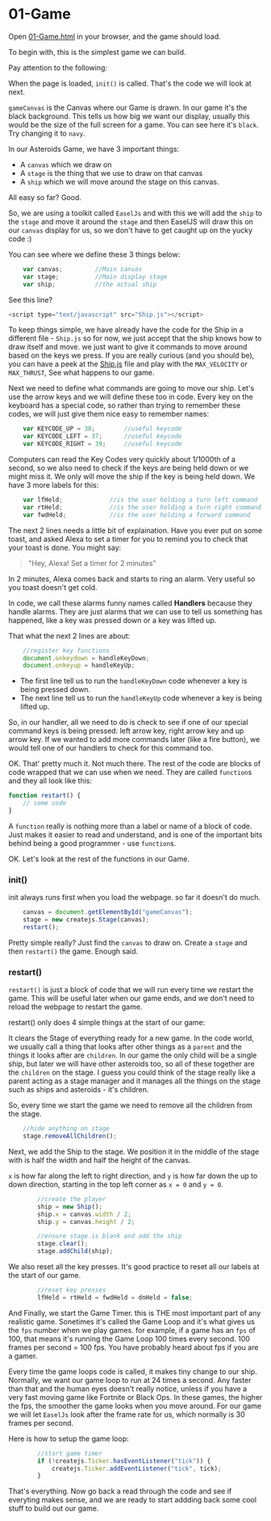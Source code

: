 # 01-Game

Open  [01-Game.html](01-Game.html) in your browser, and the game should load.

To begin with, this is the simplest game we can build.

Pay attention to the following:

When the page is loaded, `init()` is called. That's  the code we will look at next.

`gameCanvas` is the Canvas where our Game is drawn. In our game it's the black background. This tells us how big we want our display, usually this would be the size of the full screen for a game. You can see here it's `black`. Try changing it to `navy`.

In our Asteroids Game, we have 3 important things: 

* A `canvas` which we draw on
* A `stage` is the thing that we use to draw on that canvas
* A `ship` which we will move around the stage on this canvas. 

All easy so far? Good.

So, we are using a toolkit called  `EaselJs` and with this we will add the `ship` to the `stage` and move it around the `stage` and then EaselJS will draw this on our `canvas` display for us, so we don't have to get caught up on the yucky code  :)


You can see where we define these 3 things below:
```js
	var canvas;			//Main canvas
	var stage;			//Main display stage
	var ship;			//the actual ship
```


See this line?
```js
<script type="text/javascript" src="Ship.js"></script>
```
To keep things simple, we have already have the code for the Ship in a different file - `Ship.js` so for now, we just accept that the ship knows how to draw itself and move. we just want to give it commands to move around based on the keys we press. If you are really curious (and  you should be), you can have a peek at the [Ship.js](Ship.js) file and play with the `MAX_VELOCITY` or `MAX_THRUST`, See what happens to our game.

Next we need to define what commands are going to move our ship. Let's use the arrow keys and we will define these too in code. Every key on the keyboard has a special code, so rather than trying to remember these codes, we will just give them nice easy to remember names:

```js
	var KEYCODE_UP = 38;		//useful keycode
	var KEYCODE_LEFT = 37;		//useful keycode
	var KEYCODE_RIGHT = 39;		//useful keycode
```

Computers can read the Key Codes very quickly about 1/1000th of a second, so we also need to check if the keys are being held down or we might miss it.  We only will move the ship if the key is being held down. We have 3 more labels for this:

```js
	var lfHeld;				//is the user holding a turn left command
	var rtHeld;				//is the user holding a turn right command
	var fwdHeld;			//is the user holding a forward command
```

The next 2 lines needs a little bit of explaination. Have you ever put on some toast, and asked Alexa to set a timer for you to remind you to check that your toast is done. You might say:

>"Hey, Alexa! Set a timer for 2 minutes"

In 2 minutes, Alexa comes back and starts to ring an alarm. Very useful so you toast doesn't get cold.

In code, we call these alarms funny names called **Handlers** because they handle alarms. They are just alarms that we can use to tell us something has happened, like a key was pressed down or a key was lifted up.

That what the next 2 lines are about:

```js
    //register key functions
	document.onkeydown = handleKeyDown;
	document.onkeyup = handleKeyUp;
```

* The first line tell us to run the `handleKeyDown` code whenever a key is being pressed down.
* The  next line tell us to run the `handleKeyUp` code whenever a key is being lifted up.

So, in our handler, all we need to do is check to see if one of our special command keys is being pressed: left arrow key, right arrow key and up arrow key. If we wanted to add more commands later (like a fire button), we would tell one of our handlers to check for this command too.

OK. That' pretty much it. Not much there. The rest of the code are blocks of code wrapped that we can use when we need. They are called `function`s and they all look like this:

```js
function restart() {
    // some code
}
```

A `function` really is nothing more than a label or name of a block of code. Just makes it easier to read and understand, and is one of the important bits behind being a good programmer - use `function`s.

OK. Let's look at the rest of the functions in our Game.

### init()

init always runs first when you load the webpage. so far it doesn't do much.

```js
    canvas = document.getElementById("gameCanvas");
	stage = new createjs.Stage(canvas);
    restart();
```
Pretty simple really? Just find the `canvas` to draw on. Create a `stage` and then `restart()` the game. Enough said.

### restart()

`restart()` is just a block of code that we will run every time we restart the game. This will be useful later when our game ends, and we don't need to reload the webpage to restart the game.

restart() only does 4 simple things at the start of our game: 

It clears the Stage of everything ready for a new game. In the code world, we usually call a thing that looks after other things as a `parent` and the things it looks after are `children`. In our game the only child will be a single ship, but later we will have other asteroids too, so all of these together are the `children` on the stage. I guess you could think of the stage really like a parent acting as a stage manager and it manages all the things on the stage such as ships and asteroids - it's children.

So, every time we start the game we need to remove all the children from the stage.

```js
	//hide anything on stage 
	stage.removeAllChildren();
```

Next, we add the Ship to the stage. We position it in the middle of the stage with is half the width and half the height of the canvas. 

`x` is how far along the left to right direction, and `y` is how far down the up to down direction, starting in the top left corner as `x = 0` and  `y = 0`.

```js
		//create the player
		ship = new Ship();
		ship.x = canvas.width / 2;
		ship.y = canvas.height / 2;

		//ensure stage is blank and add the ship
		stage.clear();
		stage.addChild(ship);
```
We also reset all the key presses. It's good practice to reset all our labels at the start of our game.

```js
		//reset key presses
		lfHeld = rtHeld = fwdHeld = dnHeld = false;
```
And Finally, we start the Game Timer. this is THE most important part of any realistic game. Sonetimes it's called the Game Loop and it's what gives us the `fps` number when we play games. for example, if a game has an `fps` of 100, that means it's running the Game Loop 100 times every second. 100 frames per second = 100 fps. You have probably heard about fps if you are a gamer. 

Every time the game loops code is called, it makes tiny change to our ship. Normally, we want our game loop to run at 24 times a second. Any faster than that and the human eyes doesn't really notice, unless if you have a very fast moving game like Fortnite or Black Ops. In these games, the higher the fps, the smoother the game looks when you move around. For our game we will let `EaselJs` look after the frame rate for us, which normally is 30 frames per second.

Here is how to setup the game loop:

```js
		//start game timer
		if (!createjs.Ticker.hasEventListener("tick")) {
			createjs.Ticker.addEventListener("tick", tick);
		}
```

That's everything. Now go back a read through the code and see if
everyting makes sense, and we are ready to start addding back some cool stuff to build out our game.


